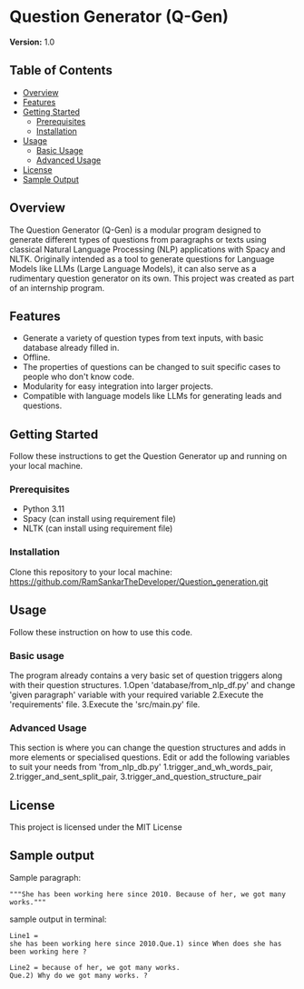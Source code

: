 
# Question Generator (Q-Gen)

**Version:** 1.0

## Table of Contents
- [Overview](#overview)
- [Features](#features)
- [Getting Started](#getting-started)
  - [Prerequisites](#prerequisites)
  - [Installation](#installation)
- [Usage](#usage)
  - [Basic Usage](#basic-usage)
  - [Advanced Usage](#advanced-usage)
- [License](#license)
- [Sample Output](#sample-output)


## Overview

The Question Generator (Q-Gen) is a modular program designed to generate different types of questions from paragraphs or texts using classical Natural Language Processing (NLP) applications with Spacy and NLTK. Originally intended as a tool to generate questions for Language Models like LLMs (Large Language Models), it can also serve as a rudimentary question generator on its own. This project was created as part of an internship program.

## Features

- Generate a variety of question types from text inputs, with basic database already filled in.
- Offline.
- The properties of questions can be changed to suit specific cases to people who don't know code.
- Modularity for easy integration into larger projects.
- Compatible with language models like LLMs for generating leads and questions.

## Getting Started

Follow these instructions to get the Question Generator up and running on your local machine.

### Prerequisites

- Python 3.11
- Spacy (can install using requirement file)
- NLTK (can install using requirement file)

### Installation

Clone this repository to your local machine: https://github.com/RamSankarTheDeveloper/Question_generation.git

## Usage

Follow these instruction on how to use this code.

### Basic usage
The program already contains a very basic set of question triggers along with their question structures.
  1.Open 'database/from_nlp_df.py' and change 'given paragraph' variable with your required variable
  2.Execute the 'requirements' file.
  3.Execute the 'src/main.py' file.

### Advanced Usage
This section is where you can change the question structures and adds in more elements or specialised questions.
Edit or add the following variables to suit your needs from 'from_nlp_db.py'
  1.trigger_and_wh_words_pair,
  2.trigger_and_sent_split_pair,
  3.trigger_and_question_structure_pair

## License
This project is licensed under the MIT License

## Sample output
Sample paragraph: 

    """She has been working here since 2010. Because of her, we got many works."""
    
sample output in terminal: 

    Line1 =  
    she has been working here since 2010.Que.1) since When does she has been working here ?
    
    Line2 = because of her, we got many works.
    Que.2) Why do we got many works. ?


